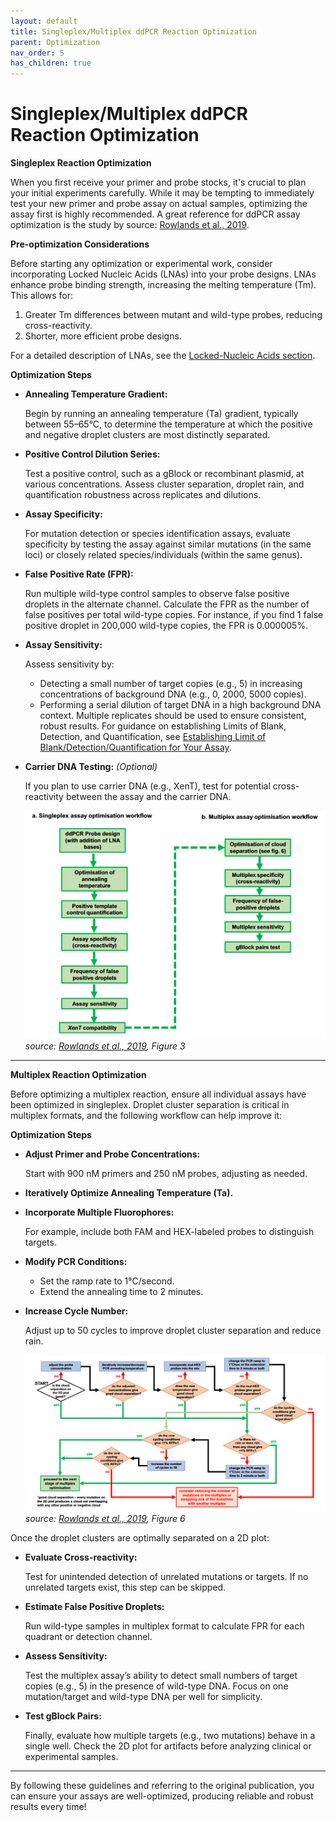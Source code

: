 ```yaml
---
layout: default
title: Singleplex/Multiplex ddPCR Reaction Optimization
parent: Optimization
nav_order: 5
has_children: true
---
```



# Singleplex/Multiplex ddPCR Reaction Optimization


**Singleplex Reaction Optimization**

When you first receive your primer and probe stocks, it's crucial to plan your initial experiments carefully. While it may be tempting to immediately test your new primer and probe assay on actual samples, optimizing the assay first is highly recommended. A great reference for ddPCR assay optimization is the study by source: [Rowlands et al., 2019](<https://www.nature.com/articles/s41598-019-49043-x>).

**Pre-optimization Considerations**

Before starting any optimization or experimental work, consider incorporating Locked Nucleic Acids (LNAs) into your probe designs. LNAs enhance probe binding strength, increasing the melting temperature (Tm). This allows for:

1. Greater Tm differences between mutant and wild-type probes, reducing cross-reactivity.
2. Shorter, more efficient probe designs.

For a detailed description of LNAs, see the [Locked-Nucleic Acids section](/Mds/PCR-method-library/Optimization/Locked-Nucleic-Acids-and-Degenerate-bases.md).

**Optimization Steps**

- **Annealing Temperature Gradient:**

    Begin by running an annealing temperature (Ta) gradient, typically between 55–65°C, to determine the temperature at which the positive and negative droplet clusters are most distinctly separated.

- **Positive Control Dilution Series:**

    Test a positive control, such as a gBlock or recombinant plasmid, at various concentrations. Assess cluster separation, droplet rain, and quantification robustness across replicates and dilutions.

- **Assay Specificity:**

    For mutation detection or species identification assays, evaluate specificity by testing the assay against similar mutations (in the same loci) or closely related species/individuals (within the same genus).

- **False Positive Rate (FPR):**

    Run multiple wild-type control samples to observe false positive droplets in the alternate channel. Calculate the FPR as the number of false positives per total wild-type copies. For instance, if you find 1 false positive droplet in 200,000 wild-type copies, the FPR is 0.000005%.

- **Assay Sensitivity:**

    Assess sensitivity by:

    - Detecting a small number of target copies (e.g., 5) in increasing concentrations of background DNA (e.g., 0, 2000, 5000 copies).
    - Performing a serial dilution of target DNA in a high background DNA context. Multiple replicates should be used to ensure consistent, robust results. For guidance on establishing Limits of Blank, Detection, and Quantification, see [Establishing Limit of Blank/Detection/Quantification for Your Assay](/Mds/PCR-method-library/Optimization/Establishing-Limit-of-Blank-Detection-Quantification.md).
- **Carrier DNA Testing:** *(Optional)*

    If you plan to use carrier DNA (e.g., XenT), test for potential cross-reactivity between the assay and the carrier DNA.

    ![image.png](Singleplex%20Multiplex%20ddPCR%20Reaction%20Optimization/image.png)
    *source: [Rowlands et al., 2019](<https://www.nature.com/articles/s41598-019-49043-x>), Figure 3*

---

**Multiplex Reaction Optimization**

Before optimizing a multiplex reaction, ensure all individual assays have been optimized in singleplex. Droplet cluster separation is critical in multiplex formats, and the following workflow can help improve it:

**Optimization Steps**

- **Adjust Primer and Probe Concentrations:**

    Start with 900 nM primers and 250 nM probes, adjusting as needed.

- **Iteratively Optimize Annealing Temperature (Ta).**
- **Incorporate Multiple Fluorophores:**

    For example, include both FAM and HEX-labeled probes to distinguish targets.

- **Modify PCR Conditions:**
    - Set the ramp rate to 1°C/second.
    - Extend the annealing time to 2 minutes.
- **Increase Cycle Number:**

    Adjust up to 50 cycles to improve droplet cluster separation and reduce rain.

    ![image.png](Singleplex%20Multiplex%20ddPCR%20Reaction%20Optimization/image%201.png)
    *source: [Rowlands et al., 2019](<https://www.nature.com/articles/s41598-019-49043-x>), Figure 6*


Once the droplet clusters are optimally separated on a 2D plot:

- **Evaluate Cross-reactivity:**

    Test for unintended detection of unrelated mutations or targets. If no unrelated targets exist, this step can be skipped.

- **Estimate False Positive Droplets:**

    Run wild-type samples in multiplex format to calculate FPR for each quadrant or detection channel.

- **Assess Sensitivity:**

    Test the multiplex assay’s ability to detect small numbers of target copies (e.g., 5) in the presence of wild-type DNA. Focus on one mutation/target and wild-type DNA per well for simplicity.

- **Test gBlock Pairs:**

    Finally, evaluate how multiple targets (e.g., two mutations) behave in a single well. Check the 2D plot for artifacts before analyzing clinical or experimental samples.
    
---

By following these guidelines and referring to the original publication, you can ensure your assays are well-optimized, producing reliable and robust results every time!
